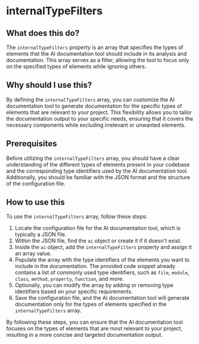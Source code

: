 
  
  # **internalTypeFilters**

## What does this do?
The `internalTypeFilters` property is an array that specifies the types of elements that the AI documentation tool should include in its analysis and documentation. This array serves as a filter, allowing the tool to focus only on the specified types of elements while ignoring others.

## Why should I use this?
By defining the `internalTypeFilters` array, you can customize the AI documentation tool to generate documentation for the specific types of elements that are relevant to your project. This flexibility allows you to tailor the documentation output to your specific needs, ensuring that it covers the necessary components while excluding irrelevant or unwanted elements.

## Prerequisites
Before utilizing the `internalTypeFilters` array, you should have a clear understanding of the different types of elements present in your codebase and the corresponding type identifiers used by the AI documentation tool. Additionally, you should be familiar with the JSON format and the structure of the configuration file.

## How to use this
To use the `internalTypeFilters` array, follow these steps:

1. Locate the configuration file for the AI documentation tool, which is typically a JSON file.
2. Within the JSON file, find the `ai` object or create it if it doesn't exist.
3. Inside the `ai` object, add the `internalTypeFilters` property and assign it an array value.
4. Populate the array with the type identifiers of the elements you want to include in the documentation. The provided code snippet already contains a list of commonly used type identifiers, such as `file`, `module`, `class`, `method`, `property`, `function`, and more.
5. Optionally, you can modify the array by adding or removing type identifiers based on your specific requirements.
6. Save the configuration file, and the AI documentation tool will generate documentation only for the types of elements specified in the `internalTypeFilters` array.

By following these steps, you can ensure that the AI documentation tool focuses on the types of elements that are most relevant to your project, resulting in a more concise and targeted documentation output.
  
  